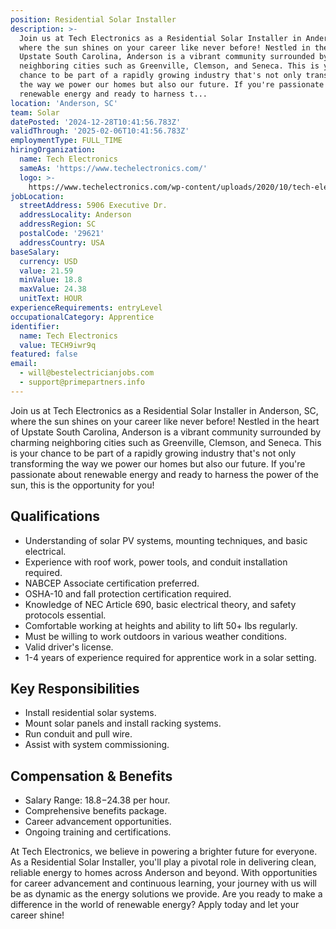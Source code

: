 ```yaml
---
position: Residential Solar Installer
description: >-
  Join us at Tech Electronics as a Residential Solar Installer in Anderson, SC,
  where the sun shines on your career like never before! Nestled in the heart of
  Upstate South Carolina, Anderson is a vibrant community surrounded by charming
  neighboring cities such as Greenville, Clemson, and Seneca. This is your
  chance to be part of a rapidly growing industry that's not only transforming
  the way we power our homes but also our future. If you're passionate about
  renewable energy and ready to harness t...
location: 'Anderson, SC'
team: Solar
datePosted: '2024-12-28T10:41:56.783Z'
validThrough: '2025-02-06T10:41:56.783Z'
employmentType: FULL_TIME
hiringOrganization:
  name: Tech Electronics
  sameAs: 'https://www.techelectronics.com/'
  logo: >-
    https://www.techelectronics.com/wp-content/uploads/2020/10/tech-electronics-logo.png
jobLocation:
  streetAddress: 5906 Executive Dr.
  addressLocality: Anderson
  addressRegion: SC
  postalCode: '29621'
  addressCountry: USA
baseSalary:
  currency: USD
  value: 21.59
  minValue: 18.8
  maxValue: 24.38
  unitText: HOUR
experienceRequirements: entryLevel
occupationalCategory: Apprentice
identifier:
  name: Tech Electronics
  value: TECH9iwr9q
featured: false
email:
  - will@bestelectricianjobs.com
  - support@primepartners.info
---
```




Join us at Tech Electronics as a Residential Solar Installer in Anderson, SC, where the sun shines on your career like never before! Nestled in the heart of Upstate South Carolina, Anderson is a vibrant community surrounded by charming neighboring cities such as Greenville, Clemson, and Seneca. This is your chance to be part of a rapidly growing industry that's not only transforming the way we power our homes but also our future. If you're passionate about renewable energy and ready to harness the power of the sun, this is the opportunity for you!

## Qualifications

- Understanding of solar PV systems, mounting techniques, and basic electrical.
- Experience with roof work, power tools, and conduit installation required.
- NABCEP Associate certification preferred.
- OSHA-10 and fall protection certification required.
- Knowledge of NEC Article 690, basic electrical theory, and safety protocols essential.
- Comfortable working at heights and ability to lift 50+ lbs regularly.
- Must be willing to work outdoors in various weather conditions.
- Valid driver's license.
- 1-4 years of experience required for apprentice work in a solar setting.

## Key Responsibilities

- Install residential solar systems.
- Mount solar panels and install racking systems.
- Run conduit and pull wire.
- Assist with system commissioning.

## Compensation & Benefits

- Salary Range: $18.8-$24.38 per hour.
- Comprehensive benefits package.
- Career advancement opportunities.
- Ongoing training and certifications.

At Tech Electronics, we believe in powering a brighter future for everyone. As a Residential Solar Installer, you'll play a pivotal role in delivering clean, reliable energy to homes across Anderson and beyond. With opportunities for career advancement and continuous learning, your journey with us will be as dynamic as the energy solutions we provide. Are you ready to make a difference in the world of renewable energy? Apply today and let your career shine!
